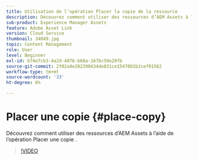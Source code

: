 ```yaml
---
title: Utilisation de l’opération Placer la copie de la ressource
description: Découvrez comment utiliser des ressources d’AEM Assets à l’aide de l’opération Placer une copie .
sub-product: Experience Manager Assets
feature: Adobe Asset Link
version: Cloud Service
thumbnail: 34049.jpg
topic: Content Management
role: User
level: Beginner
exl-id: b74e7cb3-4a2d-4076-b68a-167bc59e20fb
source-git-commit: 2f02a4e202390434de831ce1547001b2cef01562
workflow-type: tm+mt
source-wordcount: '33'
ht-degree: 0%

---
```


# Placer une copie {#place-copy}

Découvrez comment utiliser des ressources d’AEM Assets à l’aide de l’opération Placer une copie .

>[!VIDEO](https://video.tv.adobe.com/v/34049/?quality=12)
